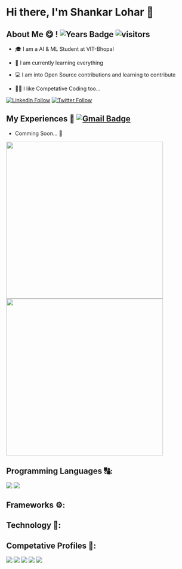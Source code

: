 # Hi there, I'm Shankar Lohar 👋 <!-- ![GitHub followers](https://img.shields.io/github/followers/ShankarLohar?color=green&logo=github&style=for-the-badge)  ![GitHub User's stars](https://img.shields.io/github/stars/ShankarLohar?color=green&logo=github&style=for-the-badge) -->

## About Me 😋 !  ![Years Badge](https://badges.pufler.dev/years/ShankarLohar)  ![visitors](https://visitor-badge.laobi.icu/badge?page_id=ShankarLohar)
- 🎓 I am a AI & ML Student at VIT-Bhopal 

- 🌱 I am currently learning everything

- 💻 I am into Open Source contributions and learning to contribute

- 🐱‍💻 I like Competative Coding too... 

[![Linkedin Follow](https://img.shields.io/badge/Check%20out%20my%20resume-0077B5?style=for-the-badge&logo=Linkedin&logoColor=white)](https://www.linkedin.com/in/shankarlohar/)  [![Twitter Follow](https://img.shields.io/twitter/follow/shankarloharin?color=1DA1F2&logo=twitter&style=for-the-badge)](https://twitter.com/intent/follow?original_referer=https%3A%2F%2Fgithub.com%2Fshankarloharin&screen_name=shankarloharin)

## My Experiences 🤵  [![Gmail Badge](https://img.shields.io/badge/-shankarloharmail@gmail.com-c14438?style=flat-square&logo=Gmail&logoColor=white&link=mailto:shankarloharmail@gmail.com)](mailto:shankarloharmail@gmail.com)

- Comming Soon... 🎉

<p>
  <a href="#"><img src="https://github-readme-stats.vercel.app/api?username=ShankarLohar&count_private=true&show_icons=true&theme=dark" width="420"></a>
  <a href="#"><img src="https://github-readme-streak-stats.herokuapp.com/?user=ShankarLohar&count_private=true&show_icons=true&theme=dark" width="420"></a>
</p>


## Programming Languages 🔠:

<p>
  <a href="#"><img src="https://img.shields.io/badge/C-red?style=for-the-badge&logo=c&logoColor=white" /></a>
  <a href="#"><img src="https://img.shields.io/badge/C%2B%2B-darkred?style=for-the-badge&logo=c%2B%2B&logoColor=white" /></a>
</p>

## Frameworks ⚙:


## Technology 🤖:


## Competative Profiles 🏅:

[<img src="https://img.shields.io/badge/-Hackerrank-2EC866?style=for-the-badge&logo=HackerRank&logoColor=white" />](https://www.hackerrank.com/shankarlohar)
[<img src="https://img.shields.io/badge/Codechef-%23B92B27.svg?&style=for-the-badge&logo=Codechef&logoColor=white" />](https://www.codechef.com/users/shankarlohar)
[<img src="https://img.shields.io/badge/Codeforces-445f9d?style=for-the-badge&logo=Codeforces&logoColor=white" />](https://codeforces.com/profile/ShankarLohar)
[<img src="https://img.shields.io/badge/HackerEarth-%232C3454.svg?&style=for-the-badge&logo=HackerEarth&logoColor=Blue" />](https://www.hackerearth.com/@shankarlohar)
[<img src="https://img.shields.io/badge/-LeetCode-FFA116?style=for-the-badge&logo=LeetCode&logoColor=black" />](https://leetcode.com/ShankarLohar/)





